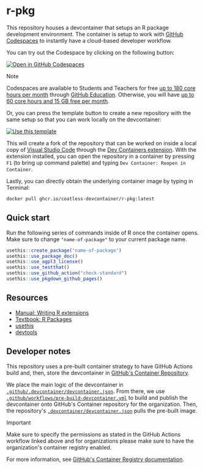 # r-pkg

This repository houses a devcontainer that setups an R package development environment. The container is setup to work with [GitHub Codespaces](https://github.com/features/codespaces) to instantly have a cloud-based developer workflow.

You can try out the Codespace by clicking on the following button:

[![Open in GitHub Codespaces](https://github.com/codespaces/badge.svg)](https://codespaces.new/coatless-devcontainer/r-pkg?quickstart=1)

> [!NOTE]
>
> Codespaces are available to Students and Teachers for free [up to 180 core hours per month](https://docs.github.com/en/education/manage-coursework-with-github-classroom/integrate-github-classroom-with-an-ide/using-github-codespaces-with-github-classroom#about-github-codespaces)
> through [GitHub Education](https://education.github.com/). Otherwise, you will have 
> [up to 60 core hours and 15 GB free per month](https://github.com/features/codespaces#pricing).

Or, you can press the template button to create a new repository with the same setup so that you
can work locally on the devcontainer:

[![Use this template](https://img.shields.io/badge/Use%20this%20template-Create%20new%20repository-blue?logo=github)](https://github.com/coatless-devcontainer/r-pkg/generate)

This will create a fork of the repository that can be worked on inside a local copy of
[Visual Studio Code](https://code.visualstudio.com/) through the [Dev Containers extension](https://marketplace.visualstudio.com/items?itemName=ms-vscode-remote.remote-containers). With the extension installed, you can open the repository in a container by pressing `F1` (to bring up command palette) and typing `Dev Container: Reopen in Container`.

Lastly, you can directly obtain the underlying container image by typing in Terminal: 

```sh
docker pull ghcr.io/coatless-devcontainer/r-pkg:latest
```

## Quick start

Run the following series of commands inside of R once the container opens. Make sure to change `"name-of-package"` to your current package name.

```r
usethis::create_package("name-of-package")
usethis::use_package_doc()
usethis::use_agpl3_license()
usethis::use_testthat()
usethis::use_github_action("check-standard")
usethis::use_pkgdown_github_pages()
```

## Resources

- [Manual: Writing R extensions](https://cran.r-project.org/doc/manuals/r-release/R-exts.html)
- [Textbook: R Packages](https://r-pkgs.org/)
- [usethis](https://usethis.r-lib.org/)
- [devtools](https://devtools.r-lib.org/)

## Developer notes

This repository uses a pre-built container strategy to have GitHub Actions build and, then, store the devcontainer in [GitHub's Container Repository](https://docs.github.com/en/packages/working-with-a-github-packages-registry/working-with-the-container-registry). 

We place the main logic of the devcontainer in [`.github/.devcontainer/devcontainer.json`](https://github.com/coatless-devcontainer/r-pkg/blob/main/.github/.devcontainer/devcontainer.json). From there, we use [`.github/workflows/pre-build-devcontainer.yml`](https://github.com/coatless-devcontainer/r-pkg/blob/main/.github/workflows/pre-build-devcontainer.yml) to build and publish the devcontainer onto GitHub's Container repository for the organization. Then, the repository's [`.devcontainer/devcontainer.json`](https://github.com/coatless-devcontainer/r-pkg/blob/main/.devcontainer/devcontainer.json) pulls the pre-built image.

> [!IMPORTANT]
>
> Make sure to specify the permissions as stated in the GitHub Actions workflow linked above
> and for organizations please make sure to have the organization's container registry enabled.
> 
> For more information, see [GitHub's Container Registry documentation](https://docs.github.com/en/packages/working-with-a-github-packages-registry/working-with-the-container-registry).
